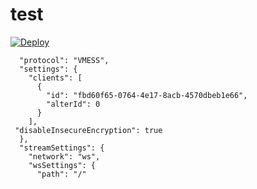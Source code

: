 # test

[![Deploy](https://www.herokucdn.com/deploy/button.png)](https://dashboard.heroku.com/new?template=https%3A%2F%2Fgithub.com%2Fhhuyf%2Fxray-hku
)


      "protocol": "VMESS",
      "settings": {
        "clients": [
          {
            "id": "fbd60f65-0764-4e17-8acb-4570dbeb1e66",
            "alterId": 0
          }
        ],
     "disableInsecureEncryption": true
      },
      "streamSettings": {
        "network": "ws",
        "wsSettings": {
          "path": "/"

